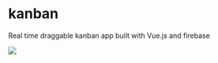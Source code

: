 # kanban
Real time draggable kanban app built with Vue.js and firebase

![](https://raw.githubusercontent.com/zakiarsyad/resume/master/src/images/kanban.png?token=ALNI4P45EYRUN4WENLTFHPS7ACUGA)